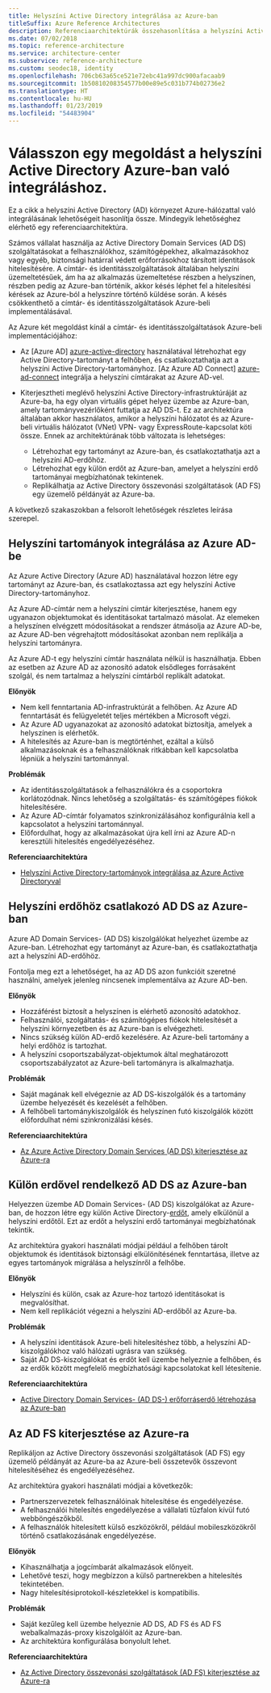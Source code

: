 ```yaml
---
title: Helyszíni Active Directory integrálása az Azure-ban
titleSuffix: Azure Reference Architectures
description: Referenciaarchitektúrák összehasonlítása a helyszíni Active Directory Azure-ban való integrálásához.
ms.date: 07/02/2018
ms.topic: reference-architecture
ms.service: architecture-center
ms.subservice: reference-architecture
ms.custom: seodec18, identity
ms.openlocfilehash: 706cb63a65ce521e72ebc41a997dc900afacaab9
ms.sourcegitcommit: 1b50810208354577b00e89e5c031b774b02736e2
ms.translationtype: HT
ms.contentlocale: hu-HU
ms.lasthandoff: 01/23/2019
ms.locfileid: "54483904"
---
```

# <a name="choose-a-solution-for-integrating-on-premises-active-directory-with-azure"></a>Válasszon egy megoldást a helyszíni Active Directory Azure-ban való integráláshoz.

Ez a cikk a helyszíni Active Directory (AD) környezet Azure-hálózattal való integrálásának lehetőségeit hasonlítja össze. Mindegyik lehetőséghez elérhető egy referenciaarchitektúra.

Számos vállalat használja az Active Directory Domain Services (AD DS) szolgáltatásokat a felhasználókhoz, számítógépekhez, alkalmazásokhoz vagy egyéb, biztonsági határral védett erőforrásokhoz társított identitások hitelesítésére. A címtár- és identitásszolgáltatások általában helyszíni üzemeltetésűek, ám ha az alkalmazás üzemeltetése részben a helyszínen, részben pedig az Azure-ban történik, akkor késés léphet fel a hitelesítési kérések az Azure-ból a helyszínre történő küldése során. A késés csökkenthető a címtár- és identitásszolgáltatások Azure-beli implementálásával.

Az Azure két megoldást kínál a címtár- és identitásszolgáltatások Azure-beli implementációjához:

- Az [Azure AD] [ azure-active-directory] használatával létrehozhat egy Active Directory-tartományt a felhőben, és csatlakoztathatja azt a helyszíni Active Directory-tartományhoz. [Az Azure AD Connect] [ azure-ad-connect] integrálja a helyszíni címtárakat az Azure AD-vel.

- Kiterjesztheti meglévő helyszíni Active Directory-infrastruktúráját az Azure-ba, ha egy olyan virtuális gépet helyez üzembe az Azure-ban, amely tartományvezérlőként futtatja az AD DS-t. Ez az architektúra általában akkor használatos, amikor a helyszíni hálózatot és az Azure-beli virtuális hálózatot (VNet) VPN- vagy ExpressRoute-kapcsolat köti össze. Ennek az architektúrának több változata is lehetséges:

  - Létrehozhat egy tartományt az Azure-ban, és csatlakoztathatja azt a helyszíni AD-erdőhöz.
  - Létrehozhat egy külön erdőt az Azure-ban, amelyet a helyszíni erdő tartományai megbízhatónak tekintenek.
  - Replikálhatja az Active Directory összevonási szolgáltatások (AD FS) egy üzemelő példányát az Azure-ba.

A következő szakaszokban a felsorolt lehetőségek részletes leírása szerepel.

## <a name="integrate-your-on-premises-domains-with-azure-ad"></a>Helyszíni tartományok integrálása az Azure AD-be

Az Azure Active Directory (Azure AD) használatával hozzon létre egy tartományt az Azure-ban, és csatlakoztassa azt egy helyszíni Active Directory-tartományhoz.

Az Azure AD-címtár nem a helyszíni címtár kiterjesztése,  hanem egy ugyanazon objektumokat és identitásokat tartalmazó másolat. Az elemeken a helyszínen elvégzett módosításokat a rendszer átmásolja az Azure AD-be, az Azure AD-ben végrehajtott módosításokat azonban nem replikálja a helyszíni tartományra.

Az Azure AD-t egy helyszíni címtár használata nélkül is használhatja. Ebben az esetben az Azure AD az azonosító adatok elsődleges forrásaként szolgál, és nem tartalmaz a helyszíni címtárból replikált adatokat.

**Előnyök**

- Nem kell fenntartania AD-infrastruktúrát a felhőben. Az Azure AD fenntartását és felügyeletét teljes mértékben a Microsoft végzi.
- Az Azure AD ugyanazokat az azonosító adatokat biztosítja, amelyek a helyszínen is elérhetők.
- A hitelesítés az Azure-ban is megtörténhet, ezáltal a külső alkalmazásoknak és a felhasználóknak ritkábban kell kapcsolatba lépniük a helyszíni tartománnyal.

**Problémák**

- Az identitásszolgáltatások a felhasználókra és a csoportokra korlátozódnak. Nincs lehetőség a szolgáltatás- és számítógépes fiókok hitelesítésére.
- Az Azure AD-címtár folyamatos szinkronizálásához konfigurálnia kell a kapcsolatot a helyszíni tartománnyal.
- Előfordulhat, hogy az alkalmazásokat újra kell írni az Azure AD-n keresztüli hitelesítés engedélyezéséhez.

**Referenciaarchitektúra**

- [Helyszíni Active Directory-tartományok integrálása az Azure Active Directoryval][aad]

## <a name="ad-ds-in-azure-joined-to-an-on-premises-forest"></a>Helyszíni erdőhöz csatlakozó AD DS az Azure-ban

Azure AD Domain Services- (AD DS) kiszolgálókat helyezhet üzembe az Azure-ban. Létrehozhat egy tartományt az Azure-ban, és csatlakoztathatja azt a helyszíni AD-erdőhöz.

Fontolja meg ezt a lehetőséget, ha az AD DS azon funkcióit szeretné használni, amelyek jelenleg nincsenek implementálva az Azure AD-ben.

**Előnyök**

- Hozzáférést biztosít a helyszínen is elérhető azonosító adatokhoz.
- Felhasználói, szolgáltatás- és számítógépes fiókok hitelesítését a helyszíni környezetben és az Azure-ban is elvégezheti.
- Nincs szükség külön AD-erdő kezelésére. Az Azure-beli tartomány a helyi erdőhöz is tartozhat.
- A helyszíni csoportszabályzat-objektumok által meghatározott csoportszabályzatot az Azure-beli tartományra is alkalmazhatja.

**Problémák**

- Saját magának kell elvégeznie az AD DS-kiszolgálók és a tartomány üzembe helyezését és kezelését a felhőben.
- A felhőbeli tartománykiszolgálók és helyszínen futó kiszolgálók között előfordulhat némi szinkronizálási késés.

**Referenciaarchitektúra**

- [Az Azure Active Directory Domain Services (AD DS) kiterjesztése az Azure-ra][ad-ds]

## <a name="ad-ds-in-azure-with-a-separate-forest"></a>Külön erdővel rendelkező AD DS az Azure-ban

Helyezzen üzembe AD Domain Services- (AD DS) kiszolgálókat az Azure-ban, de hozzon létre egy külön Active Directory-[erdőt][ad-forest-defn], amely elkülönül a helyszíni erdőtől. Ezt az erdőt a helyszíni erdő tartományai megbízhatónak tekintik.

Az architektúra gyakori használati módjai például a felhőben tárolt objektumok és identitások biztonsági elkülönítésének fenntartása, illetve az egyes tartományok migrálása a helyszínről a felhőbe.

**Előnyök**

- Helyszíni és külön, csak az Azure-hoz tartozó identitásokat is megvalósíthat.
- Nem kell replikációt végezni a helyszíni AD-erdőből az Azure-ba.

**Problémák**

- A helyszíni identitások Azure-beli hitelesítéshez több, a helyszíni AD-kiszolgálókhoz való hálózati ugrásra van szükség.
- Saját AD DS-kiszolgálókat és erdőt kell üzembe helyeznie a felhőben, és az erdők között megfelelő megbízhatósági kapcsolatokat kell létesítenie.

**Referenciaarchitektúra**

- [Active Directory Domain Services- (AD DS-) erőforráserdő létrehozása az Azure-ban][ad-ds-forest]

## <a name="extend-ad-fs-to-azure"></a>Az AD FS kiterjesztése az Azure-ra

Replikáljon az Active Directory összevonási szolgáltatások (AD FS) egy üzemelő példányát az Azure-ba az Azure-beli összetevők összevont hitelesítéséhez és engedélyezéséhez.

Az architektúra gyakori használati módjai a következők:

- Partnerszervezetek felhasználóinak hitelesítése és engedélyezése.
- A felhasználói hitelesítés engedélyezése a vállalati tűzfalon kívül futó webböngészőkből.
- A felhasználók hitelesített külső eszközökről, például mobileszközökről történő csatlakozásának engedélyezése.

**Előnyök**

- Kihasználhatja a jogcímbarát alkalmazások előnyeit.
- Lehetővé teszi, hogy megbízzon a külső partnerekben a hitelesítés tekintetében.
- Nagy hitelesítésiprotokoll-készletekkel is kompatibilis.

**Problémák**

- Saját kezűleg kell üzembe helyeznie AD DS, AD FS és AD FS webalkalmazás-proxy kiszolgálóit az Azure-ban.
- Az architektúra konfigurálása bonyolult lehet.

**Referenciaarchitektúra**

- [Az Active Directory összevonási szolgáltatások (AD FS) kiterjesztése az Azure-ra][adfs]

<!-- links -->

[aad]: ./azure-ad.md
[ad-ds]: ./adds-extend-domain.md
[ad-ds-forest]: ./adds-forest.md
[ad-forest-defn]: /windows/desktop/AD/forests
[adfs]: ./adfs.md

[azure-active-directory]: /azure/active-directory-domain-services/active-directory-ds-overview
[azure-ad-connect]: /azure/active-directory/hybrid/whatis-hybrid-identity
